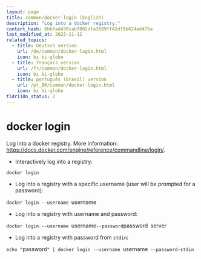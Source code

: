 ```yaml
---
layout: page
title: common/docker-login (English)
description: "Log into a docker registry."
content_hash: 0bbfad430cab7002dfa3689ff42df9b624ed475a
last_modified_at: 2023-11-12
related_topics:
  - title: Deutsch version
    url: /de/common/docker-login.html
    icon: bi bi-globe
  - title: français version
    url: /fr/common/docker-login.html
    icon: bi bi-globe
  - title: português (Brasil) version
    url: /pt_BR/common/docker-login.html
    icon: bi bi-globe
tldri18n_status: 2
---
```

# docker login

Log into a docker registry.
More information: <https://docs.docker.com/engine/reference/commandline/login/>.

- Interactively log into a registry:

`docker login`

- Log into a registry with a specific username (user will be prompted for a password):

`docker login --username `<span class="tldr-var badge badge-pill bg-dark-lm bg-white-dm text-white-lm text-dark-dm font-weight-bold">username</span>

- Log into a registry with username and password:

`docker login --username `<span class="tldr-var badge badge-pill bg-dark-lm bg-white-dm text-white-lm text-dark-dm font-weight-bold">username</span>` --password `<span class="tldr-var badge badge-pill bg-dark-lm bg-white-dm text-white-lm text-dark-dm font-weight-bold">password</span>` `<span class="tldr-var badge badge-pill bg-dark-lm bg-white-dm text-white-lm text-dark-dm font-weight-bold">server</span>

- Log into a registry with password from `stdin`:

`echo "`<span class="tldr-var badge badge-pill bg-dark-lm bg-white-dm text-white-lm text-dark-dm font-weight-bold">password</span>`" | docker login --username `<span class="tldr-var badge badge-pill bg-dark-lm bg-white-dm text-white-lm text-dark-dm font-weight-bold">username</span>` --password-stdin`
